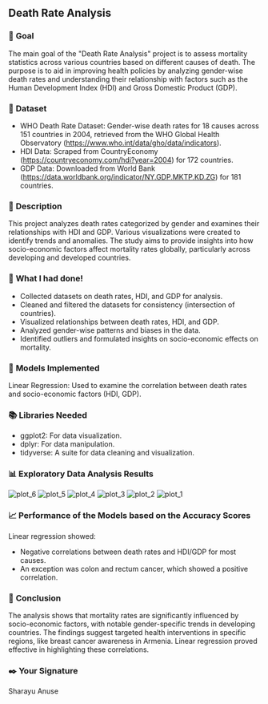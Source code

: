 ## Death Rate Analysis

### 🎯 **Goal**

The main goal of the "Death Rate Analysis" project is to assess mortality statistics across various countries based on different causes of death. The purpose is to aid in improving health policies by analyzing gender-wise death rates and understanding their relationship with factors such as the Human Development Index (HDI) and Gross Domestic Product (GDP).

### 🧵 **Dataset**

- WHO Death Rate Dataset: Gender-wise death rates for 18 causes across 151 countries in 2004, retrieved from the WHO Global Health Observatory (https://www.who.int/data/gho/data/indicators).
- HDI Data: Scraped from CountryEconomy (https://countryeconomy.com/hdi?year=2004) for 172 countries.
- GDP Data: Downloaded from World Bank (https://data.worldbank.org/indicator/NY.GDP.MKTP.KD.ZG) for 181 countries.

### 🧾 **Description**

This project analyzes death rates categorized by gender and examines their relationships with HDI and GDP. Various visualizations were created to identify trends and anomalies. The study aims to provide insights into how socio-economic factors affect mortality rates globally, particularly across developing and developed countries.

### 🧮 **What I had done!**

- Collected datasets on death rates, HDI, and GDP for analysis.
- Cleaned and filtered the datasets for consistency (intersection of countries).
- Visualized relationships between death rates, HDI, and GDP.
- Analyzed gender-wise patterns and biases in the data.
- Identified outliers and formulated insights on socio-economic effects on mortality.

### 🚀 **Models Implemented**

Linear Regression: Used to examine the correlation between death rates and socio-economic factors (HDI, GDP).

### 📚 **Libraries Needed**

- ggplot2: For data visualization.
- dplyr: For data manipulation.
- tidyverse: A suite for data cleaning and visualization.

### 📊 **Exploratory Data Analysis Results**

![plot_6](https://github.com/user-attachments/assets/4b3e41eb-557e-46fa-b625-d0a1168fbf2a)
![plot_5](https://github.com/user-attachments/assets/0b93c6c1-e9cd-4f16-9cd5-50560d999d08)
![plot_4](https://github.com/user-attachments/assets/8d311bce-0f24-4c4d-a3ac-3282b862fdaf)
![plot_3](https://github.com/user-attachments/assets/eabb3342-0111-41d7-b6b1-a99f0c7051b8)
![plot_2](https://github.com/user-attachments/assets/1fe615e4-db1b-49ea-b2ce-8f562e020a3e)
![plot_1](https://github.com/user-attachments/assets/46969721-f78e-419c-ace7-bb7026bb98fa)



### 📈 **Performance of the Models based on the Accuracy Scores**

Linear regression showed:

- Negative correlations between death rates and HDI/GDP for most causes.
- An exception was colon and rectum cancer, which showed a positive correlation.


### 📢 **Conclusion**

The analysis shows that mortality rates are significantly influenced by socio-economic factors, with notable gender-specific trends in developing countries. The findings suggest targeted health interventions in specific regions, like breast cancer awareness in Armenia. Linear regression proved effective in highlighting these correlations.

### ✒️ **Your Signature**

Sharayu Anuse
